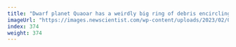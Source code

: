 ```yaml
---
title: "Dwarf planet Quaoar has a weirdly big ring of debris encircling it"
imageUrl: "https://images.newscientist.com/wp-content/uploads/2023/02/08145813/SEI_143250080.jpg?width=600"
index: 374
weight: 374
---
```

